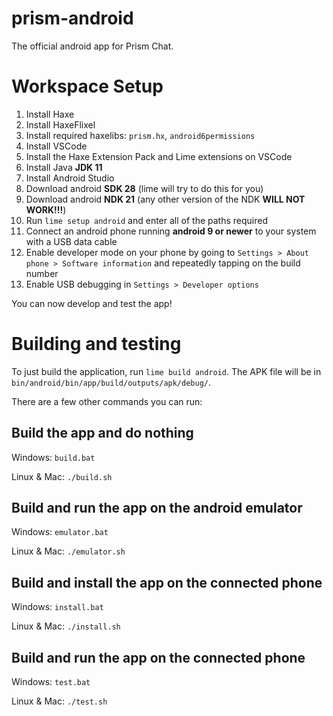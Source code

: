 # prism-android

The official android app for Prism Chat.

# Workspace Setup

1. Install Haxe
2. Install HaxeFlixel
3. Install required haxelibs: `prism.hx`, `android6permissions`
4. Install VSCode
5. Install the Haxe Extension Pack and Lime extensions on VSCode
6. Install Java **JDK 11**
7. Install Android Studio
8. Download android **SDK 28** (lime will try to do this for you)
9. Download android **NDK 21** (any other version of the NDK **WILL NOT WORK!!!**)
10. Run `lime setup android` and enter all of the paths required
11. Connect an android phone running **android 9 or newer** to your system with a USB data cable
12. Enable developer mode on your phone by going to `Settings > About phone > Software information` and repeatedly tapping on the build number
13. Enable USB debugging in `Settings > Developer options`

You can now develop and test the app!

# Building and testing

To just build the application, run `lime build android`. The APK file will be in `bin/android/bin/app/build/outputs/apk/debug/`.

There are a few other commands you can run:

## Build the app and do nothing

Windows: `build.bat`

Linux & Mac: `./build.sh`

## Build and run the app on the android emulator

Windows: `emulator.bat`

Linux & Mac: `./emulator.sh`

## Build and install the app on the connected phone

Windows: `install.bat`

Linux & Mac: `./install.sh`

## Build and run the app on the connected phone

Windows: `test.bat`

Linux & Mac: `./test.sh`

